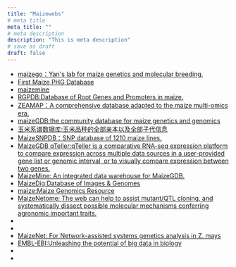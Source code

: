 ```yaml
---
title: "Maizewebs"
# meta title
meta_title: ""
# meta description
description: "This is meta description"
# save as draft
draft: false
---
```


- [maizego：Yan's lab for maize genetics and molecular breeding.](http://www.maizego.org/Resources.html)  
- [First Maize PHG Database](https://www.maizegenetics.net/post/the-first-maize-phg-database-now-available)  
- [maizemine](https://maizemine.rnet.missouri.edu/maizemine/begin.do)  
- [RGPDB:Database of Root Genes and Promoters in maize.](http://sysbio.unl.edu/RGPDB/maize.php)  
- [ZEAMAP：A comprehensive database adapted to the maize multi-omics era.](http://www.zeamap.com/)  
- [maizeGDB:the community database for maize genetics and genomics](https://maizegdb.org/)  
- [玉米系谱数据库:玉米品种的全部亲本以及全部子代信息](http://www.maizedata.cn/?erowr)  
- [MaizeSNPDB：SNP database of 1210 maize lines.](https://venyao.xyz/MaizeSNPDB/)  
- [MaizeGDB qTeller:qTeller is a comparative RNA-seq expression platform to compare expression across multiple data sources in a user-provided gene list or genomic interval, or to visually compare expression between two genes.](https://www.maizegdb.org/mgc/)  
- [MaizeMine: An integrated data warehouse for MaizeGDB.](https://maizemine.rnet.missouri.edu/maizemine/begin.do)  
- [MaizeDig:Database of Images & Genomes](https://maizedig.maizegdb.org/index.html)  
- [maize:Maize Genomics Resource](http://maize.uga.edu/)  
- [MaizeNetome: The web can help to assist mutant/QTL cloning, and systematically dissect possible molecular mechanisms conferring agronomic important traits.](https://academic.oup.com/database/article/doi/10.1093/database/baaa044/5857845)  
- [](http://minteractome.ncpgr.cn/)  
- [](https://bmcgenomics.biomedcentral.com/articles/10.1186/1471-2164-11-580)  
- [MaizeNet: For Network-assisted systems genetics analysis in Z. mays](https://www.inetbio.org/maizenet/about.php)  
- [EMBL-EBI:Unleashing the potential of big data in biology](http://www.ebi.ac.uk/)  
-  
-  
